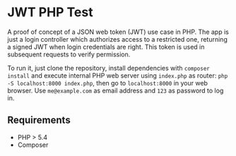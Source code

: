 # JWT PHP Test
A proof of concept of a JSON web token (JWT) use case in PHP. The app is just a login controller which authorizes access to a 
restricted one, returning a signed JWT when login credentials are right. This token is used in subsequent requests to verify
permission.

To run it, just clone the repository, install dependencies with ```composer install``` and execute internal PHP web server using
```index.php``` as router: ```php -S localhost:8000 index.php```, then go to ```localhost:8000``` in your web browser. Use ```me@example.com``` as email address and ```123``` as password to log in.

## Requirements
* PHP > 5.4
* Composer

